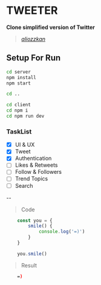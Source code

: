 # TWEETER

 **Clone simplified version of Twitter**

 >*[aliozzkan](https://github.com/aliozzkan "aliozzkan")*

## Setup For Run
```bash
cd server
npm install
npm start

cd .. 

cd client
cd npm i
cd npm run dev
```

### TaskList
* [x] UI & UX  
* [x] Tweet
* [x] Authentication
* [ ] Likes & Retweets
* [ ] Follow & Followers
* [ ] Trend Topics
* [ ] Search

--

> Code
```javascript
    const you = {
        smile() {
            console.log('=)')
        }
    }

    you.smile()
```

>Result
```bash
    =)
```
